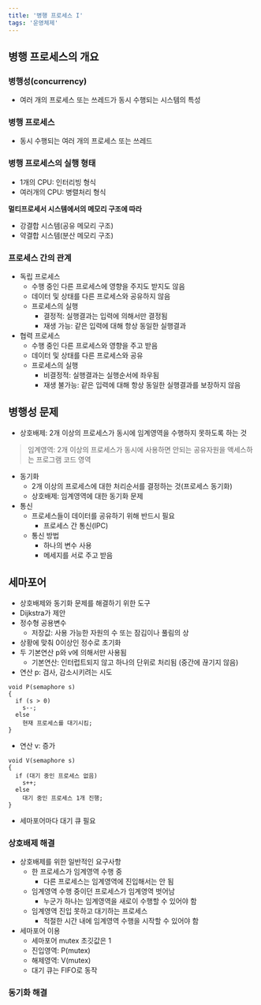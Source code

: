 ```yaml
---
title: '병행 프로세스 I'
tags: '운영체제'
---
```

## 병행 프로세스의 개요
### 병행성(concurrency)
- 여러 개의 프로세스 또는 쓰레드가 동시 수행되는 시스템의 특성

### 병행 프로세스
- 동시 수행되는 여러 개의 프로세스 또는 쓰레드

### 병행 프로세스의 실행 형태
- 1개의 CPU: 인터리빙 형식
- 여러개의 CPU: 병렬처리 형식

<b>멀티프로세서 시스템에서의 메모리 구조에 따라</b>
- 강결합 시스템(공유 메모리 구조)
- 약결합 시스템(분산 메모리 구조)

### 프로세스 간의 관계
- 독립 프로세스
  - 수행 중인 다른 프로세스에 영향을 주지도 받지도 않음
  - 데이터 및 상태를 다른 프로세스와 공유하지 않음
  - 프로세스의 실행
    - 결정적: 실행결과는 입력에 의해서만 결정됨
    - 재생 가능: 같은 입력에 대해 항상 동일한 실행결과
- 협력 프로세스
  - 수행 중인 다른 프로세스와 영향을 주고 받음
  - 데이터 및 상태를 다른 프로세스와 공유
  - 프로세스의 실행
    - 비결정적: 실행결과는 실행순서에 좌우됨
    - 재생 불가능: 같은 입력에 대해 항상 동일한 실행결과를 보장하지 않음  

## 병행성 문제
- 상호배제: 2개 이상의 프로세스가 동시에 임계영역을 수행하지 못하도록 하는 것
> 임계영역: 2개 이상의 프로세스가 동시에 사용하면 안되는 공유자원을 액세스하는 프로그램 코드 영역
- 동기화
  - 2개 이상의 프로세스에 대한 처리순서를 결정하는 것(프로세스 동기화)
  - 상호배제: 임계영역에 대한 동기화 문제
- 통신
  - 프로세스들이 데이터를 공유하기 위해 반드시 필요
    - 프로세스 간 통신(IPC)
  - 통신 방법
    - 하나의 변수 사용
    - 메세지를 서로 주고 받음

## 세마포어
- 상호배제와 동기화 문제를 해결하기 위한 도구
- Dijkstra가 제안
- 정수형 공용변수
  - 저장값: 사용 가능한 자원의 수 또는 잠김이나 풀림의 상
- 상황에 맞춰 0이상인 정수로 초기화
- 두 기본연산 p와 v에 의해서만 사용됨
  - 기본연산: 인터럽트되지 않고 하나의 단위로 처리됨 (중간에 끊기지 않음)
- 연산 p: 검사, 감소시키려는 시도
```
void P(semaphore s)
{
  if (s > 0)
    s--;
  else
    현재 프로세스를 대기시킴;
}
```

- 연산 v: 증가
```
void V(semaphore s)
{
  if (대기 중인 프로세스 없음)
    s++;
  else
    대기 중인 프로세스 1개 진행;
}
```
- 세마포어마다 대기 큐 필요

### 상호배제 해결
- 상호배제를 위한 일반적인 요구사항
  - 한 프로세스가 임계영역 수행 중
    - 다른 프로세스는 임계영역에 진입해서는 안 됨
  - 임계영역 수행 중이던 프로세스가 임계영역 벗어남
    - 누군가 하나는 임계영역을 새로이 수행할 수 있어야 함
  - 임계영역 진입 못하고 대기하는 프로세스
    - 적절한 시간 내에 임계영역 수행을 시작할 수 있어야 함
- 세마포어 이용
  - 세마포어 mutex 초깃값은 1
  - 진입영역: P(mutex)
  - 해제영역: V(mutex)
  - 대기 큐는 FIFO로 동작
 
### 동기화 해결








